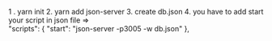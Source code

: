 1 .  yarn init 
2. yarn  add json-server
3. create db.json
4.  you have to add start your script in json file =>  
"scripts": {
    "start": "json-server -p3005 -w db.json"
  },
